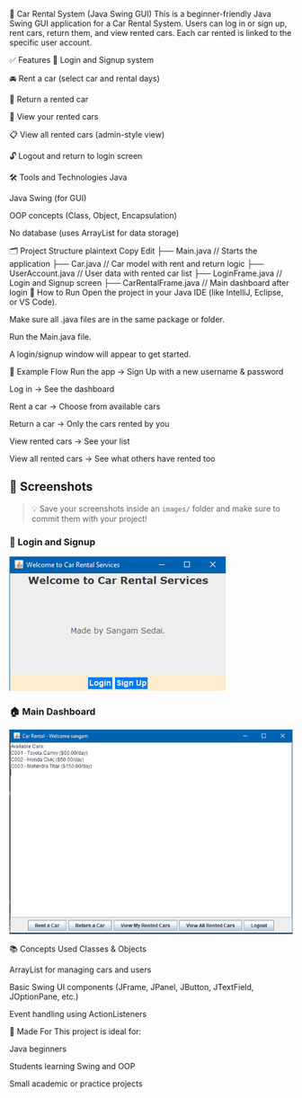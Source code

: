 🚗 Car Rental System (Java Swing GUI)
This is a beginner-friendly Java Swing GUI application for a Car Rental System. Users can log in or sign up, rent cars, return them, and view rented cars. Each car rented is linked to the specific user account.

✅ Features
🔐 Login and Signup system

🚘 Rent a car (select car and rental days)

🔄 Return a rented car

👤 View your rented cars

📋 View all rented cars (admin-style view)

🔓 Logout and return to login screen

🛠️ Tools and Technologies
Java

Java Swing (for GUI)

OOP concepts (Class, Object, Encapsulation)

No database (uses ArrayList for data storage)

🗂️ Project Structure
plaintext
Copy
Edit
├── Main.java              // Starts the application
├── Car.java               // Car model with rent and return logic
├── UserAccount.java       // User data with rented car list
├── LoginFrame.java        // Login and Signup screen
├── CarRentalFrame.java    // Main dashboard after login
🚀 How to Run
Open the project in your Java IDE (like IntelliJ, Eclipse, or VS Code).

Make sure all .java files are in the same package or folder.

Run the Main.java file.

A login/signup window will appear to get started.

🔎 Example Flow
Run the app → Sign Up with a new username & password

Log in → See the dashboard

Rent a car → Choose from available cars

Return a car → Only the cars rented by you

View rented cars → See your list

View all rented cars → See what others have rented too

## 📸 Screenshots

> 💡 Save your screenshots inside an `images/` folder and make sure to commit them with your project!

### 🔐 Login and Signup
![Login Screen](screenshots/ss1.png)

### 🏠 Main Dashboard
![Dashboard]( screenshots/ss2.png)

 


📚 Concepts Used
Classes & Objects

ArrayList for managing cars and users

Basic Swing UI components (JFrame, JPanel, JButton, JTextField, JOptionPane, etc.)

Event handling using ActionListeners

👦 Made For
This project is ideal for:

Java beginners

Students learning Swing and OOP

Small academic or practice projects